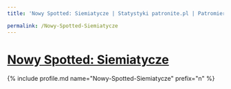 ```yaml
---
title: 'Nowy Spotted: Siemiatycze | Statystyki patronite.pl | Patromierz'

permalink: /Nowy-Spotted-Siemiatycze
---
```


# [Nowy Spotted: Siemiatycze](https://patronite.pl/Nowy-Spotted-Siemiatycze)

{% include profile.md name="Nowy-Spotted-Siemiatycze" prefix="n" %}

